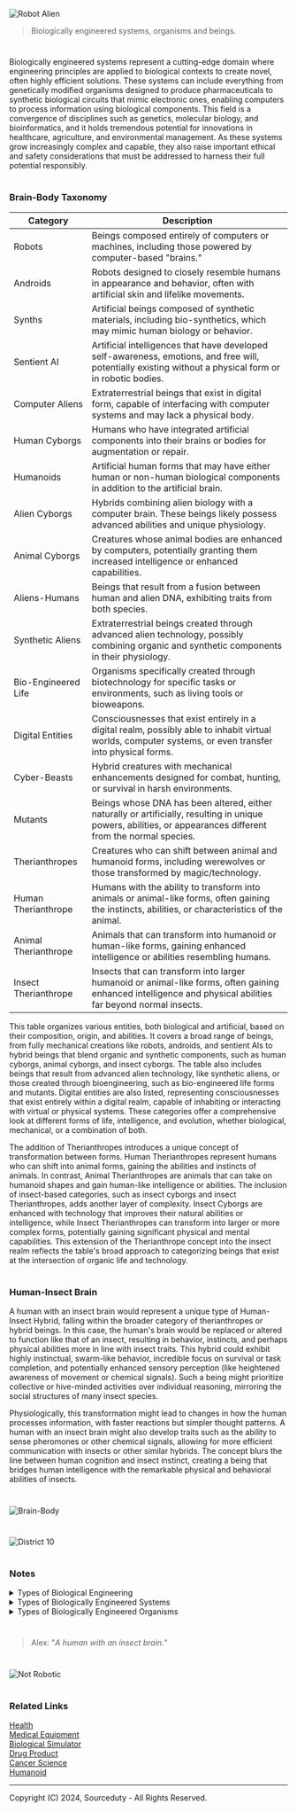![Robot Alien](https://github.com/sourceduty/Biologically_Engineered/assets/123030236/2462626c-908b-41b9-ad18-997541b6f1e3)

>  Biologically engineered systems, organisms and beings.

#

Biologically engineered systems represent a cutting-edge domain where engineering principles are applied to biological contexts to create novel, often highly efficient solutions. These systems can include everything from genetically modified organisms designed to produce pharmaceuticals to synthetic biological circuits that mimic electronic ones, enabling computers to process information using biological components. This field is a convergence of disciplines such as genetics, molecular biology, and bioinformatics, and it holds tremendous potential for innovations in healthcare, agriculture, and environmental management. As these systems grow increasingly complex and capable, they also raise important ethical and safety considerations that must be addressed to harness their full potential responsibly.

#
### Brain-Body Taxonomy

| Category               | Description                                                                                                                                                   |
|------------------------|---------------------------------------------------------------------------------------------------------------------------------------------------------------|
| Robots                 | Beings composed entirely of computers or machines, including those powered by computer-based "brains."                                                         |
| Androids               | Robots designed to closely resemble humans in appearance and behavior, often with artificial skin and lifelike movements.                                      |
| Synths                 | Artificial beings composed of synthetic materials, including bio-synthetics, which may mimic human biology or behavior.                                        |
| Sentient AI            | Artificial intelligences that have developed self-awareness, emotions, and free will, potentially existing without a physical form or in robotic bodies.       |
| Computer Aliens        | Extraterrestrial beings that exist in digital form, capable of interfacing with computer systems and may lack a physical body.                                 |
| Human Cyborgs          | Humans who have integrated artificial components into their brains or bodies for augmentation or repair.                                                       |
| Humanoids              | Artificial human forms that may have either human or non-human biological components in addition to the artificial brain.                                      |
| Alien Cyborgs          | Hybrids combining alien biology with a computer brain. These beings likely possess advanced abilities and unique physiology.                                   |
| Animal Cyborgs         | Creatures whose animal bodies are enhanced by computers, potentially granting them increased intelligence or enhanced capabilities.                            |
| Aliens-Humans          | Beings that result from a fusion between human and alien DNA, exhibiting traits from both species.                                                             |
| Synthetic Aliens       | Extraterrestrial beings created through advanced alien technology, possibly combining organic and synthetic components in their physiology.                    |
| Bio-Engineered Life    | Organisms specifically created through biotechnology for specific tasks or environments, such as living tools or bioweapons.                                  |
| Digital Entities       | Consciousnesses that exist entirely in a digital realm, possibly able to inhabit virtual worlds, computer systems, or even transfer into physical forms.       |
| Cyber-Beasts           | Hybrid creatures with mechanical enhancements designed for combat, hunting, or survival in harsh environments.                                                 |
| Mutants                | Beings whose DNA has been altered, either naturally or artificially, resulting in unique powers, abilities, or appearances different from the normal species. |
| Therianthropes         | Creatures who can shift between animal and humanoid forms, including werewolves or those transformed by magic/technology.                                      |
| Human Therianthrope  | Humans with the ability to transform into animals or animal-like forms, often gaining the instincts, abilities, or characteristics of the animal.               |
| Animal Therianthrope | Animals that can transform into humanoid or human-like forms, gaining enhanced intelligence or abilities resembling humans.                                      |
| Insect Therianthrope   | Insects that can transform into larger humanoid or animal-like forms, often gaining enhanced intelligence and physical abilities far beyond normal insects.     |

This table organizes various entities, both biological and artificial, based on their composition, origin, and abilities. It covers a broad range of beings, from fully mechanical creations like robots, androids, and sentient AIs to hybrid beings that blend organic and synthetic components, such as human cyborgs, animal cyborgs, and insect cyborgs. The table also includes beings that result from advanced alien technology, like synthetic aliens, or those created through bioengineering, such as bio-engineered life forms and mutants. Digital entities are also listed, representing consciousnesses that exist entirely within a digital realm, capable of inhabiting or interacting with virtual or physical systems. These categories offer a comprehensive look at different forms of life, intelligence, and evolution, whether biological, mechanical, or a combination of both.

The addition of Therianthropes introduces a unique concept of transformation between forms. Human Therianthropes represent humans who can shift into animal forms, gaining the abilities and instincts of animals. In contrast, Animal Therianthropes are animals that can take on humanoid shapes and gain human-like intelligence or abilities. The inclusion of insect-based categories, such as insect cyborgs and insect Therianthropes, adds another layer of complexity. Insect Cyborgs are enhanced with technology that improves their natural abilities or intelligence, while Insect Therianthropes can transform into larger or more complex forms, potentially gaining significant physical and mental capabilities. This extension of the Therianthrope concept into the insect realm reflects the table's broad approach to categorizing beings that exist at the intersection of organic life and technology.

#
### Human-Insect Brain

A human with an insect brain would represent a unique type of Human-Insect Hybrid, falling within the broader category of therianthropes or hybrid beings. In this case, the human's brain would be replaced or altered to function like that of an insect, resulting in behavior, instincts, and perhaps physical abilities more in line with insect traits. This hybrid could exhibit highly instinctual, swarm-like behavior, incredible focus on survival or task completion, and potentially enhanced sensory perception (like heightened awareness of movement or chemical signals). Such a being might prioritize collective or hive-minded activities over individual reasoning, mirroring the social structures of many insect species.

Physiologically, this transformation might lead to changes in how the human processes information, with faster reactions but simpler thought patterns. A human with an insect brain might also develop traits such as the ability to sense pheromones or other chemical signals, allowing for more efficient communication with insects or other similar hybrids. The concept blurs the line between human cognition and insect instinct, creating a being that bridges human intelligence with the remarkable physical and behavioral abilities of insects.

#
![Brain-Body](https://github.com/user-attachments/assets/3c7eb458-11ee-4cba-8151-86b4108b2323)
#
![District 10](https://github.com/user-attachments/assets/de9a8087-7668-438e-9dfe-7613d6dac77e)

#
### Notes

<details><summary>Types of Biological Engineering</summary>
<br>

#### Biomedical Engineering:
Applying engineering principles to solve problems in medicine and biology, such as developing medical devices and imaging technology.

#### Neuroengineering:
Developing technologies to understand, repair, replace, or enhance neural systems.

#### Pharmaceutical Engineering:
Designing and developing pharmaceuticals and processes for their production, including drug delivery systems.

#### Genetic Engineering:
Modifying the genetic makeup of organisms to produce desired traits or products.

#### Tissue Engineering:
Creating biological tissues through the combination of cells, engineering materials, and biochemical factors.

#### Synthetic Biology:
Designing and constructing new biological parts, devices, and systems or re-designing existing natural biological systems.

#### Environmental Biotechnology: 
Using living organisms or their components to solve environmental problems, such as pollution remediation.

#### Agricultural Engineering:
Enhancing farming practices and processes through the application of biological and engineering science.

#### Bioinformatics:
Applying computational techniques to analyze biological data, including genetic sequences, protein structures, and metabolic pathways.

#### Systems Biology:
Studying complex interactions within biological systems through a holistic approach.

<br>    
</details>

<details><summary>Types of Biologically Engineered Systems</summary>
<br>
   
### Types of biologically engineered systems:

1. Genetically Modified Organisms (GMOs)
2. Synthetic Biology Circuits
3. Tissue Engineering Constructs
4. Bioartificial Organs
5. Biosensors
6. Enzyme Engineering
7. Microbial Fuel Cells
8. Bioreactors for Cell Culture
9. Biohybrid Systems
10. CRISPR-Cas Gene Editing Platforms

<br>    
</details>

<details><summary>Types of Biologically Engineered Organisms</summary>
<br>

### Types of biologically engineered organisms or biotechnological beings:

1. Genetically Modified Crops (e.g., Bt corn, Golden Rice)
2. Genetically Modified Animals (e.g., GloFish, Enviropig)
3. Cloned Animals (e.g., Dolly the sheep)
4. Gene Therapy Patients (human beings treated with genetic modification for diseases)
5. Transgenic Mice (used extensively in medical research)
6. Genetically Modified Microorganisms (e.g., bacteria engineered to produce insulin)
7. Synthetic Bacteria (e.g., bacteria with entirely synthetic genomes for specific tasks)
8. Chimeric Animals (organisms with cells from multiple species, e.g., human-animal chimeras for research)
9. Genetically Engineered Insects (e.g., mosquitoes engineered to resist malaria)
10. Bioartificial Organs (organs grown from cells in a lab for transplantation)

<br>    
</details>

#

> Alex: "*A human with an insect brain.*"

#
![Not Robotic](https://github.com/user-attachments/assets/278b6911-7dcb-4dfb-8cec-1f20399fbcec)

#
### Related Links

[Health](https://github.com/sourceduty/Health)
<br>
[Medical Equipment](https://github.com/sourceduty/Medical_Equipment)
<br>
[Biological Simulator](https://github.com/sourceduty/Biological_Simulator)
<br>
[Drug Product](https://github.com/sourceduty/Drug_Product)
<br>
[Cancer Science](https://chatgpt.com/g/g-ALM4A85O7-cancer-science)
<br>
[Humanoid](https://github.com/sourceduty/Humanoid)

***
Copyright (C) 2024, Sourceduty - All Rights Reserved.
